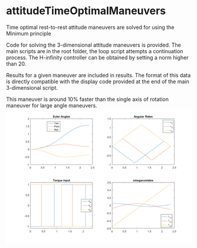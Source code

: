 # attitudeTimeOptimalManeuvers
Time optimal rest-to-rest attitude maneuvers are solved for using the Minimum principle

Code for solving the 3-dimensional attitude maneuvers is provided. The main scripts are in the root folder, the loop script attempts a continuation process.
The H-infinity controller can be obtained by setting a norm higher than 20.

Results for a given maneuver are included in results. The format of this data is directly compatible with the display code provided at the end of the main 3-dimensional script.

This maneuver is around 10% faster than the single axis of rotation maneuver for large angle maneuvers.
![time-optimal maneuver](results/lInfnityManeuver.png)
